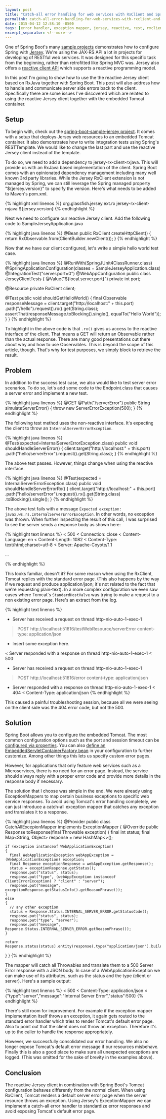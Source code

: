```yaml
---
layout: post
title: "Catch-all error handling for web services with RxClient and Spring Boot"
permalink: catch-all-error-handling-for-web-services-with-rxclient-and-spring-boot
date: 2015-04-12 12:58:10 -0500
tags: [error handler, exception mapper, jersey, reactive, rest, rxclient, rxjava, spring boot]
excerpt_separator: <!--more-->
---
```

One of Spring Boot's many [sample projects][spring-boot-samples] demonstrates how to configure Spring with [Jersey][jersey]. We're using the JAX-RS API a lot in projects for developing of RESTful web services. It was designed for this specific task from the beginning, rather than retrofitted like Spring MVC was. Jersey also offers a [reactive client API][rxclient] which supports a reactive programming model.

In this post I'm going to show how to use the the reactive Jersey client based on RxJava together with Spring Boot. This post will also address how to handle and communicate server side errors back to the client. Specifically there are some issues I've discovered which are related to using the reactive Jersey client together with the embedded Tomcat container.
<!--more-->

## Setup
To begin with, check out the [spring-boot-sample-jersey project][spring-boot-sample-jersey]. It comes with a setup that deploys Jersey web resources to an embedded Tomcat container. It also demonstrates how to write integration tests using Spring's RESTTemplate. We would like to change the last part and use the reactive Jersey client instead of the template.

To do so, we need to add a dependency to jersey-rx-client-rxjava. This will provide us with an RxJava based implementation of the client. Spring Boot comes with an opinionated dependency management including many well known 3rd party libraries. While the Jersey RxClient extension is not managed by Spring, we can still leverage the Spring managed property "${jersey.version}" to specify the version. Here's what needs to be added to Maven's pom.xml.

{% highlight xml linenos %}
<dependency>
  <groupId>org.glassfish.jersey.ext.rx</groupId>
  <artifactId>jersey-rx-client-rxjava</artifactId>
  <version>${jersey.version}</version>
</dependency>
{% endhighlight %}

Next we need to configure our reactive Jersey client. Add the following code to SampleJerseyApplication.java

{% highlight java linenos %}
@Bean
public RxClient<RxObservableInvoker> createHttpClient()
{
  return RxObservable.from(ClientBuilder.newClient());
}
{% endhighlight %}

Now that we have our client configured, let's write a simple hello world test case.

{% highlight java linenos %}
@RunWith(SpringJUnit4ClassRunner.class)
@SpringApplicationConfiguration(classes = SampleJerseyApplication.class)
@IntegrationTest("server.port=0")
@WebAppConfiguration
public class JerseyClientTests
{
  @Value("${local.server.port}")
  private int port;

  @Resource
  private RxClient<RxObservableInvoker> client;

  @Test
  public void shouldGetHelloWorld()
  {
    final Observable<String> responseMessage = 
        client.target("http://localhost:" + this.port)
          .path("/hello").request().rx().get(String.class);
    assertThat(responseMessage.toBlocking().single(), equalTo("Hello World"));
  }
}
{% endhighlight %}

To highlight in the above code is that `.rx()` gives us access to the reactive interface of the client. That means a GET will return an Observable rather than the actual response. There are many good presentations out there about why and how to use Observables. This is beyond the scope of this article, though. That's why for test purposes, we simply block to retrieve the result.

## Problem
In addition to the success test case, we also would like to test server error scenarios. To do so, let's add some code to the Endpoint.class that causes a server error and implement a new test.

{% highlight java linenos %}
@GET
@Path("/serverError")
public String simulateServerError()
{
  throw new ServerErrorException(500);
}
{% endhighlight %}

The following test method uses the non-reactive interface. It's expecting the client to throw an `InternalServerErrorException`.

{% highlight java linenos %}
@Test(expected=InternalServerErrorException.class)
public void shouldHandleServerError()
{
  client.target("http://localhost:" + this.port)
    .path("hello/serverError").request().get(String.class);
}
{% endhighlight %}

The above test passes. However, things change when using the reactive interface.

{% highlight java linenos %}
@Test(expected = InternalServerErrorException.class)
public void shouldHandleServerErrorRx()
{
  client.target("http://localhost:" + this.port)
    .path("hello/serverError").request().rx().get(String.class)
    .toBlocking().single();
}
{% endhighlight %}

The above test fails with a message `Expected exception: javax.ws.rs.InternalServerErrorException`. In other words, no exception was thrown. When further inspecting the result of this call, I was surprised to see the server sends a response body as shown here:

{% highlight text linenos %}
< 500
< Connection: close
< Content-Language: en
< Content-Length: 1082
< Content-Type: text/html;charset=utf-8
< Server: Apache-Coyote/1.1

<!DOCTYPE html><html><head><title>Apache Tomcat/8.0.20 - Error report</title> ...
{% endhighlight %}

This looks familiar, doesn't it? For some reason when using the RxClient, Tomcat replies with the standard error page. (This also happens by the way if we request and produce application/json; it's not related to the fact that we're requesting plain-text). In a more complex configuration we even saw cases where Tomcat's `StandardHostValve`  was trying to make a request to a non existing error page. Here's an extract from the log.

{% highlight text linenos %}
* Server has received a request on thread http-nio-auto-1-exec-1
> POST http://localhost:51816/testWebResource/serverError
> content-type: application/json

* Insert some exception here.

< Server responded with a response on thread http-nio-auto-1-exec-1
< 500

* Server has received a request on thread http-nio-auto-1-exec-1
> POST http://localhost:51816/error
> content-type: application/json

* Server responded with a response on thread http-nio-auto-1-exec-1
< 404
< Content-Type: application/json
{% endhighlight %}

This caused a painful troubleshooting session, because all we were seeing on the client side was the 404 error code, but not the 500.

## Solution
Spring Boot allows you to configure the embedded Tomcat. The most common configuration options such as the port and session timeout can be [configured via properties][serverproperties]. You can also [define an EmbeddedServletContainerFactory bean][boot-features-customizing-embedded-containers] in your configuration to further customize. Among other things this lets us specify custom error pages.

However, for applications that only feature web services such as a Microservices, there is no need for an error page. Instead, the service should always reply with a proper error code and provide more details in the response body if necessary.

The solution that I choose was simple in the end. We were already using ExceptionMappers to map certain business exceptions to specific web service responses. To avoid using Tomcat's error handling completely, we can just introduce a catch-all exception mapper that catches any exception and translates it to a response.

{% highlight java linenos %}
@Provider
public class CatchAllExcepionMapper implements ExceptionMapper<Throwable>
{
  @Override
  public Response toResponse(final Throwable exception)
  {
    final int status;
    final Map<String, Object> response = new HashMap<>();

    if (exception instanceof WebApplicationException)
    {
      final WebApplicationException webAppException = (WebApplicationException) exception;
      final Response exceptionResponse = webAppException.getResponse();
      status = exceptionResponse.getStatus();
      response.put("status", status);
      response.put("type", (webAppException instanceof ClientErrorException) ? "client" : "server");
      response.put("message", exceptionResponse.getStatusInfo().getReasonPhrase());
    }
    else
    {
      // any other exception
      status = Response.Status.INTERNAL_SERVER_ERROR.getStatusCode();
      response.put("status", status);
      response.put("type", "server");
      response.put("message", Response.Status.INTERNAL_SERVER_ERROR.getReasonPhrase());
    }

    return Response.status(status).entity(response).type("application/json").build();
  }
}
{% endhighlight %}

The mapper will catch all Throwables and translate them to a 500 Server Error response with a JSON body. In case of a WebApplicationException we can make use of its attributes, such as the status and the type (client or server). Here's a sample output:

{% highlight text linenos %}
< 500
< Content-Type: application/json
< {"type":"server","message":"Internal Server Error","status":500}
{% endhighlight %}

There's still room for improvement. For example if the exception mapper implementation itself throws an exception, it again gets routed to the standard error handler which tries to render Tomcat's default error page. Also to point out that the client  does not throw an exception. Therefore it's up to the caller to handle the response appropriately.

However, we successfully consolidated our error handling. We also no longer expose Tomcat's default error message if our resources misbehave. Finally this is also a good place to make sure all unexpected exceptions are logged. (This was omitted for the sake of brevity in the examples above).

## Conclusion
The reactive Jersey client in combination with Spring Boot's Tomcat configuration behaves differently from the normal client. When using RxClient, Tomcat renders a default server error page when the server resource throws an exception. Using Jersey's ExceptionMapper we can implement a catch-all error handler to standardize error responses and avoid exposing Tomcat's default error page.

[spring-boot-samples]: https://github.com/spring-projects/spring-boot/tree/master/spring-boot-samples
[jersey]: https://jersey.java.net
[rxclient]: https://jersey.java.net/documentation/latest/rx-client.html
[spring-boot-sample-jersey]: https://github.com/spring-projects/spring-boot/tree/master/spring-boot-samples/spring-boot-sample-jersey
[serverproperties]: https://github.com/spring-projects/spring-boot/blob/v1.2.3.RELEASE/spring-boot-autoconfigure/src/main/java/org/springframework/boot/autoconfigure/web/ServerProperties.java
[boot-features-customizing-embedded-containers]: http://docs.spring.io/spring-boot/docs/current/reference/html/boot-features-developing-web-applications.html#boot-features-customizing-embedded-containers